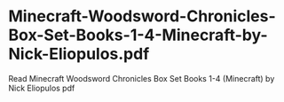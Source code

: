 # Minecraft-Woodsword-Chronicles-Box-Set-Books-1-4-Minecraft-by-Nick-Eliopulos.pdf
Read Minecraft Woodsword Chronicles Box Set Books 1-4 (Minecraft) by Nick Eliopulos pdf
